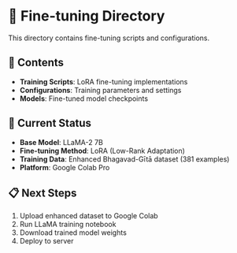 # 🎯 Fine-tuning Directory

This directory contains fine-tuning scripts and configurations.

## 📁 Contents

- **Training Scripts**: LoRA fine-tuning implementations
- **Configurations**: Training parameters and settings
- **Models**: Fine-tuned model checkpoints

## 🚀 Current Status

- **Base Model**: LLaMA-2 7B
- **Fine-tuning Method**: LoRA (Low-Rank Adaptation)
- **Training Data**: Enhanced Bhagavad-Gītā dataset (381 examples)
- **Platform**: Google Colab Pro

## 📋 Next Steps

1. Upload enhanced dataset to Google Colab
2. Run LLaMA training notebook
3. Download trained model weights
4. Deploy to server
